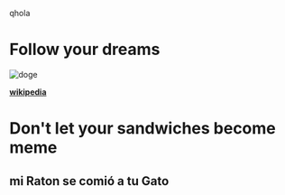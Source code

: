 qhola

# Follow your dreams

![doge](https://encrypted-tbn0.gstatic.com/images?q=tbn:ANd9GcTHxNSDSSaC7GBHHEZw6kv2zfUyToo0Lri4aScPwHfjMyWuxNlM)


[**wikipedia**](https://www.wikipedia.org/)


# Don't let your sandwiches become meme

## mi Raton se comió a tu Gato

